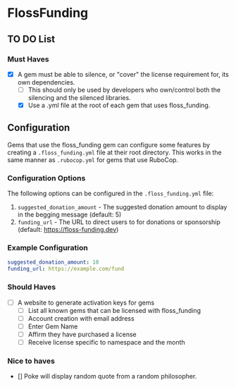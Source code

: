 # FlossFunding

## TO DO List

### Must Haves

- [x] A gem must be able to silence, or "cover" the license requirement for, its own dependencies.
  - [ ] This should only be used by developers who own/control both the silencing and the silenced libraries.
  - [x] Use a .yml file at the root of each gem that uses floss_funding.

## Configuration

Gems that use the floss_funding gem can configure some features by creating a `.floss_funding.yml` file at their root directory. This works in the same manner as `.rubocop.yml` for gems that use RuboCop.

### Configuration Options

The following options can be configured in the `.floss_funding.yml` file:

1. `suggested_donation_amount` - The suggested donation amount to display in the begging message (default: 5)
2. `funding_url` - The URL to direct users to for donations or sponsorship (default: https://floss-funding.dev)

### Example Configuration

```yaml
suggested_donation_amount: 10
funding_url: https://example.com/fund
```

### Should Haves

- [ ] A website to generate activation keys for gems
  - [ ] List all known gems that can be licensed with floss_funding
  - [ ] Account creation with email address
  - [ ] Enter Gem Name
  - [ ] Affirm they have purchased a license
  - [ ] Receive license specific to namespace and the month

### Nice to haves

- [] Poke will display random quote from a random philosopher.

